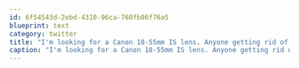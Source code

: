 ```yaml
---
id: 6f54543d-2ebd-4310-96ca-760fb06f76a5
blueprint: text
category: twitter
title: "I'm looking for a Canon 18-55mm IS lens. Anyone getting rid of theirs?"
caption: "I'm looking for a Canon 18-55mm IS lens. Anyone getting rid of theirs?"
---
```

